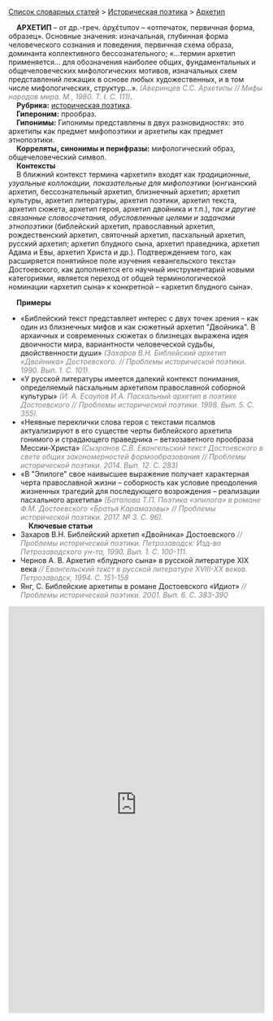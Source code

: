 <style>
st { color: Gray;
  font-style: italic;}
</style>

[Список словарных статей](https://thesaurus-dostoevsky.github.io/Thesaurus/) > [Историческая поэтика](histpoe.md) > [Архетип](архетип.md) 

&nbsp;&nbsp;&nbsp;&nbsp;**АРХЕТИП** – от др.-греч. ἀρχέτυπον – «отпечаток, первичная форма, образец». Основные значения: изначальная, глубинная  форма человеческого сознания и поведения, первичная схема образа, доминанта коллективного бессознательного; «...термин архетип применяется... для обозначения наиболее общих, фундаментальных и общечеловеческих мифологических мотивов, изначальных схем представлений лежащих в основе любых художественных, и в том числе мифологических, структур...». <st>(Аверинцев С.С. Архетипы // Мифы народов мира. М., 1980. Т. I. С. 111)</st>.  
&nbsp;&nbsp;&nbsp;&nbsp;**Рубрика:** [историческая поэтика](histpoe.md).  
&nbsp;&nbsp;&nbsp;&nbsp;**Гипероним:** прообраз.  
&nbsp;&nbsp;&nbsp;&nbsp;**Гипонимы:** Гипонимы представлены в двух разновидностях: это архетипы как предмет мифопоэтики и архетипы как предмет этнопоэтики.  
&nbsp;&nbsp;&nbsp;&nbsp;**Корреляты, синонимы и перифразы:** мифологический образ, общечеловеческий символ.  
&nbsp;&nbsp;&nbsp;&nbsp;**Контексты**  
&nbsp;&nbsp;&nbsp;&nbsp;В ближний контекст термина «архетип» входят как *традиционные, узуальные коллокации, показательные для мифопоэтики* (юнгианский архетип,  бессознательный архетип,  близнечный архетип; архетип культуры, архетип литературы, архетип поэтики, архетип текста, архетип сюжета, архетип героя, архетип двойника и т.п.), *так и другие связанные словосочетания, обусловленные целями и задачами этнопоэтики* (библейский архетип, православный архетип, рождественский архетип,  святочный архетип, пасхальный архетип, русский архетип; архетип блудного сына, архетип праведника, архетип Адама и Евы, архетип Христа и др.). Подтверждением того, как расширяется понятийное поле изучения «евангельского текста» Достоевского, как дополняется его научный инструментарий новыми категориями, является переход от общей терминологической номинации  «архетип сына» к конкретной –  «архетип блудного сына».
  
&nbsp;&nbsp;&nbsp;&nbsp;**Примеры**  
* «Библейский текст представляет интерес с двух точек зрения – как один из близнечных мифов и как сюжетный архетип "Двойника". В архаичных и современных сюжетах о близнецах выражена идея двоичности мира, вариантности человеческой судьбы, двойственности души» <st>(Захаров В.Н. Библейский архетип «Двойника» Достоевского. // Проблемы исторической поэтики. 1990. Вып. 1. С. 101). </st>
* «У русской литературы имеется далекий контекст понимания, определяемый пасхальным архетипом православной соборной культуры» <st>(И. А. Есаулов И.А. Пасхальный архетип в поэтике Достоевского // Проблемы исторической поэтики. 1998. Вып.  5. С. 355). </st>
* «Неявные переклички слова героя с текстами псалмов актуализируют в его существе черты библейского архетипа гонимого и страдающего праведника – ветхозаветного прообраза Мессии-Христа» <st>(Сызранов С.В. Евангельский текст Достоевского в свете общих закономерностей формообразования // Проблемы исторической поэтики. 2014. Вып. 12. С. 283)</st>
* «В "Эпилоге" свое наивысшее выражение получает характерная черта православной жизни – соборность как условие преодоления жизненных трагедий для последующего возрождения – реализации пасхального архетипа» <st>(Баталова Т.П. Поэтика «эпилога» в романе Ф.М. Достоевского «Братья Карамазовы» // Проблемы исторической поэтики. 2017. № 3. С. 96).</st>
  <br>
&nbsp;&nbsp;&nbsp;&nbsp;**Ключевые статьи**  
* Захаров В.Н. Библейский архетип «Двойника» Достоевского <st>// Проблемы исторической поэтики. Петрозаводск: Изд-во Петрозаводского ун-та, 1990. Вып. 1. С. 100-111. </st>
* Чернов А. В. Архетип «блудного сына» в русской литературе XIX века <st>// Евангельский текст в русской литературе XVIII-XX веков. Петрозаводск, 1994. С. 151-158</st>
* Янг, С. Библейские архетипы в романе Достоевского «Идиот» <st>// Проблемы исторической поэтики. 2001. Вып. 6. С. 383-390</st>

<iframe src="https://thesaurus-dostoevsky.github.io/nk/архетип.html" style="border:0px;width:100%;height:800px" allowfullscreen="true" webkitallowfullscreen="true" mozallowfullscreen="true">
